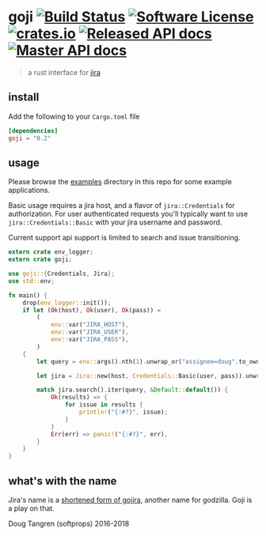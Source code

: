 # goji [![Build Status](https://travis-ci.org/softprops/goji.svg?branch=master)](https://travis-ci.org/softprops/goji) [![Software License](https://img.shields.io/badge/license-MIT-brightgreen.svg)](LICENSE) [![crates.io](http://meritbadge.herokuapp.com/goji)](https://crates.io/crates/goji) [![Released API docs](https://docs.rs/goji/badge.svg)](http://docs.rs/goji) [![Master API docs](https://img.shields.io/badge/docs-master-green.svg)](https://softprops.github.io/goji)

> a rust interface for [jira](https://www.atlassian.com/software/jira)

## install

Add the following to your `Cargo.toml` file

```toml
[dependencies]
goji = "0.2"
```

## usage

Please browse the [examples](examples/) directory in this repo for some example applications.

Basic usage requires a jira host, and a flavor of `jira::Credentials` for authorization. For user authenticated requests you'll typically want to use `jira::Credentials::Basic` with your jira username and password.

Current support api support is limited to search and issue transitioning.

```rust
extern crate env_logger;
extern crate goji;

use goji::{Credentials, Jira};
use std::env;

fn main() {
    drop(env_logger::init());
    if let (Ok(host), Ok(user), Ok(pass)) =
        (
            env::var("JIRA_HOST"),
            env::var("JIRA_USER"),
            env::var("JIRA_PASS"),
        )
    {
        let query = env::args().nth(1).unwrap_or("assignee=doug".to_owned());

        let jira = Jira::new(host, Credentials::Basic(user, pass)).unwrap();

        match jira.search().iter(query, &Default::default()) {
            Ok(results) => {
                for issue in results {
                    println!("{:#?}", issue);
                }
            }
            Err(err) => panic!("{:#?}", err),
        }
    }
}
```

## what's with the name

Jira's name is a [shortened form of gojira](https://en.wikipedia.org/wiki/Jira_(software)),
another name for godzilla. Goji is a play on that.

Doug Tangren (softprops) 2016-2018
